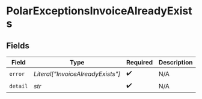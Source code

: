 # PolarExceptionsInvoiceAlreadyExists


## Fields

| Field                             | Type                              | Required                          | Description                       | Example                           |
| --------------------------------- | --------------------------------- | --------------------------------- | --------------------------------- | --------------------------------- |
| `error`                           | *Literal["InvoiceAlreadyExists"]* | :heavy_check_mark:                | N/A                               | InvoiceAlreadyExists              |
| `detail`                          | *str*                             | :heavy_check_mark:                | N/A                               |                                   |